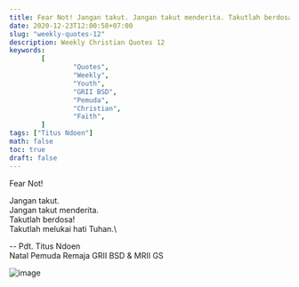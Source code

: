 ```yaml
---
title: Fear Not! Jangan takut. Jangan takut menderita. Takutlah berdosa! Takutlah melukai hati Tuhan.
date: 2020-12-23T12:00:58+07:00
slug: "weekly-quotes-12"
description: Weekly Christian Quotes 12
keywords:
        [
                "Quotes",
                "Weekly",
                "Youth",
                "GRII BSD",
                "Pemuda",
                "Christian",
                "Faith",
        ]
tags: ["Titus Ndoen"]
math: false
toc: true
draft: false
---
```


Fear Not!

Jangan takut.\
Jangan takut menderita.\
Takutlah berdosa!\
Takutlah melukai hati Tuhan.\

-- Pdt. Titus Ndoen\
Natal Pemuda Remaja GRII BSD & MRII GS

![image](/images/quotes/20201223.jpeg)
